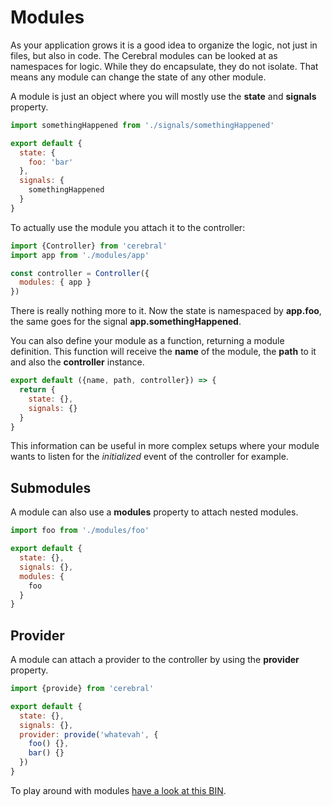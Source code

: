 # Modules

As your application grows it is a good idea to organize the logic, not just in files, but also in code. The Cerebral modules can be looked at as namespaces for logic. While they do encapsulate, they do not isolate. That means any module can change the state of any other module.

A module is just an object where you will mostly use the **state** and **signals** property.

```js
import somethingHappened from './signals/somethingHappened'

export default {
  state: {
    foo: 'bar'
  },
  signals: {
    somethingHappened
  }
}
```

To actually use the module you attach it to the controller:

```js
import {Controller} from 'cerebral'
import app from './modules/app'

const controller = Controller({
  modules: { app }
})
```

There is really nothing more to it. Now the state is namespaced by **app.foo**, the same goes for the signal **app.somethingHappened**.

You can also define your module as a function, returning a module definition. This function will receive the **name** of the module, the **path** to it and also the **controller** instance.

```js
export default ({name, path, controller}) => {
  return {
    state: {},
    signals: {}
  }
}
```

This information can be useful in more complex setups where your module wants to listen for the *initialized* event of the controller for example.

## Submodules
A module can also use a **modules** property to attach nested modules.

```js
import foo from './modules/foo'

export default {
  state: {},
  signals: {},
  modules: {
    foo
  }
}
```

## Provider
A module can attach a provider to the controller by using the **provider** property.

```js
import {provide} from 'cerebral'

export default {
  state: {},
  signals: {},
  provider: provide('whatevah', {
    foo() {},
    bar() {}
  })
}
```

To play around with modules [have a look at this BIN](https://www.webpackbin.com/bins/-Kp_1KYmZOBjswsaTUAC).
